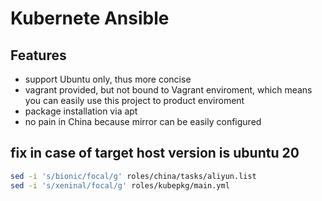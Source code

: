 # Kubernete Ansible

## Features

* support Ubuntu only, thus more concise
* vagrant provided, but not bound to Vagrant enviroment, which means you can easily use this project to product enviroment
* package installation via apt
* no pain in China because mirror can be easily configured

## fix in case of target host version is ubuntu 20
```bash
sed -i 's/bionic/focal/g' roles/china/tasks/aliyun.list
sed -i 's/xeninal/focal/g' roles/kubepkg/main.yml
```